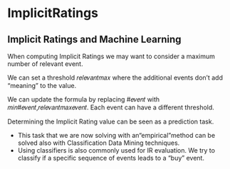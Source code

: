 # ImplicitRatings

## Implicit Ratings and Machine Learning

When computing Implicit Ratings we may want to consider a maximum number of relevant event.  

We can set a threshold 𝑟𝑒𝑙𝑒𝑣𝑎𝑛𝑡𝑚𝑎𝑥 where the additional events don’t add “meaning” to the value.  

We can update the formula by replacing #𝑒𝑣𝑒𝑛𝑡 with 𝑚𝑖𝑛#𝑒𝑣𝑒𝑛𝑡,𝑟𝑒𝑙𝑒𝑣𝑎𝑛𝑡𝑚𝑎𝑥𝑒𝑣𝑒𝑛𝑡. Each event can have a different threshold.  

Determining the Implicit Rating value can be seen as a prediction task.  
- This task that we are now solving with an“empirical”method can be solved also with Classification Data Mining techniques.
- Using classifiers is also commonly used for IR evaluation. We try to classify if a specific sequence of events leads to a “buy” event.
